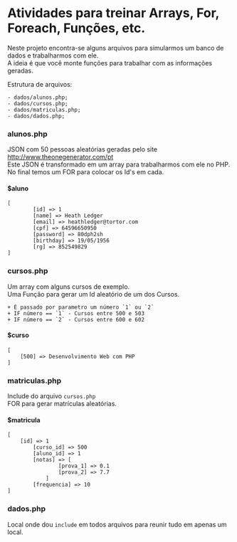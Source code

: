 # Atividades para treinar Arrays, For, Foreach, Funções, etc.

Neste projeto encontra-se alguns arquivos para simularmos um banco de dados e trabalharmos com ele.  
A ideia é que você monte funções para trabalhar com as informações geradas.  

Estrutura de arquivos:

    - dados/alunos.php;
    - dados/cursos.php;
    - dados/matriculas.php;
    - dados/dados.php;
    
### alunos.php
JSON com 50 pessoas aleatórias geradas pelo site http://www.theonegenerator.com/pt  
Este JSON é transformado em um array para trabalharmos com ele no PHP.  
No final temos um FOR para colocar os Id's em cada.  

#### $aluno
```code
[
        [id] => 1
        [name] => Heath Ledger
        [email] => heathledger@tortor.com
        [cpf] => 64596650950
        [password] => 80dph2sh
        [birthday] => 19/05/1956
        [rg] => 852549829
]
```
### cursos.php
Um array com alguns cursos de exemplo.  
Uma Função para gerar um Id aleatório de um dos Cursos.  

    + É passado por parametro um número `1` ou `2`
    + IF número == `1` - Cursos entre 500 e 503
    + IF número == `2` - Cursos entre 600 e 602

#### $curso
```code
[
    [500] => Desenvolvimento Web com PHP
]
```
### matriculas.php
Include do arquivo `cursos.php`  
FOR para gerar matrículas aleatórias.  
#### $matricula
```code
[
    [id] => 1
        [curso_id] => 500
        [aluno_id] => 1
        [notas] => [
                [prova_1] => 0.1
                [prova_2] => 7.7
            ]
        [frequencia] => 10
]
```

### dados.php
Local onde dou `include` em todos arquivos para reunir tudo em apenas um local.  